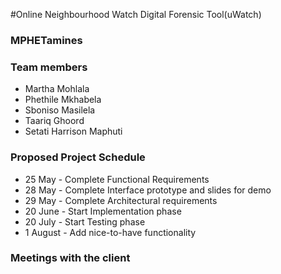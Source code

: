 #Online Neighbourhood Watch Digital Forensic Tool(uWatch)

### MPHETamines ###

### Team members ###

* Martha Mohlala
*	Phethile Mkhabela
*	Sboniso Masilela
*	Taariq Ghoord
*	Setati Harrison Maphuti

### Proposed Project Schedule ###

* 25 May - Complete Functional Requirements
* 28 May - Complete Interface prototype and slides for demo
* 29 May - Complete Architectural requirements
* 20 June - Start Implementation phase
* 20 July - Start Testing phase
* 1 August - Add nice-to-have functionality

### Meetings with the client ###



